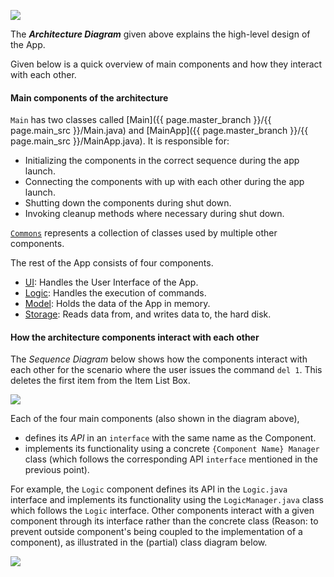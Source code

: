 <!--markdownlint-disable-file first-line-h1 -->
![](images/ArchitectureDiagram.png)

The **_Architecture Diagram_** given above explains the high-level design of the App.

Given below is a quick overview of main components and how they interact with each other.

#### Main components of the architecture

`Main` has two classes called [Main]({{ page.master_branch }}/{{ page.main_src }}/Main.java) and [MainApp]({{ page.master_branch }}/{{ page.main_src }}/MainApp.java). It is responsible for:

* Initializing the components in the correct sequence during the app launch.
* Connecting the components with up with each other during the app launch.
* Shutting down the components during shut down.
* Invoking cleanup methods where necessary during shut down.

[`Commons`](#common-classes) represents a collection of classes used by multiple other components.

The rest of the App consists of four components.

* [UI](#ui-component): Handles the User Interface of the App.
* [Logic](#logic-component): Handles the execution of commands.
* [Model](#model-component): Holds the data of the App in memory.
* [Storage](#storage-component): Reads data from, and writes data to, the hard disk.

#### How the architecture components interact with each other

The _Sequence Diagram_ below shows how the components interact with each other for the scenario where the user issues the command `del 1`. This deletes the first item from the Item List Box.

![](images/ArchitectureSequenceDiagram.png)

Each of the four main components (also shown in the diagram above),

* defines its _API_ in an `interface` with the same name as the Component.
* implements its functionality using a concrete `{Component Name} Manager` class (which follows the corresponding API `interface` mentioned in the previous point).

For example, the `Logic` component defines its API in the `Logic.java` interface and implements its functionality using the `LogicManager.java` class which follows the `Logic` interface. Other components interact with a given component through its interface rather than the concrete class (Reason: to prevent outside component's being coupled to the implementation of a component), as illustrated in the (partial) class diagram below.

![](images/ComponentManagers.png)

